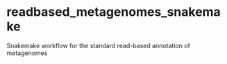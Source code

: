 # readbased_metagenomes_snakemake
Snakemake workflow for the standard read-based annotation of metagenomes

